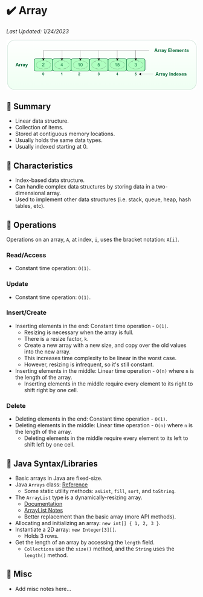 # :heavy_check_mark: Array
*Last Updated: 1/24/2023*

![Image of an array](../../../images/data-structures/linear/array/array.png)

## :round_pushpin: Summary
- Linear data structure.
- Collection of items.
- Stored at contiguous memory locations.
- Usually holds the same data types.
- Usually indexed starting at 0.

## :round_pushpin: Characteristics
- Index-based data structure.
- Can handle complex data structures by storing data in a two-dimensional array.
- Used to implement other data structures (i.e. stack, queue, heap, hash tables, etc).

## :round_pushpin: Operations
Operations on an array, `A`, at index, `i`, uses the bracket notation: `A[i]`.
### Read/Access
- Constant time operation: `O(1)`.

### Update
- Constant time operation: `O(1)`.

### Insert/Create
- Inserting elements in the end: Constant time operation - `O(1)`.
  - Resizing is necessary when the array is full.
  - There is a resize factor, `k`.
  - Create a new array with a new size, and copy over the old values into the new array.
  - This increases time complexity to be linear in the worst case.
  - However, resizing is infrequent, so it's still constant.
- Inserting elements in the middle: Linear time operation - `O(n)` where `n` is the length of the array.
  - Inserting elements in the middle require every element to its right to shift right by one cell.

### Delete
- Deleting elements in the end: Constant time operation - `O(1)`.
- Deleting elements in the middle: Linear time operation - `O(n)` where `n` is the length of the array.
  - Deleting elements in the middle require every element to its left to shift left by one cell.

## :round_pushpin: Java Syntax/Libraries
- Basic arrays in Java are fixed-size.
- Java `Arrays` class: [Reference](https://docs.oracle.com/javase/7/docs/api/java/util/Arrays.html)
  - Some static utility methods: `asList`, `fill`, `sort`, and `toString`.
- The `ArrayList` type is a dynamically-resizing array.
  - [Documentation](https://docs.oracle.com/javase/8/docs/api/java/util/ArrayList.html)
  - [ArrayList Notes](java-arraylist.md)
  - Better replacement than the basic array (more API methods).
- Allocating and initializing an array: `new int[] { 1, 2, 3 }`.
- Instantiate a 2D array: `new Integer[3][]`.
  - Holds 3 rows.
- Get the length of an array by accessing the `length` field.
  - `Collections` use the `size()` method, and the `String` uses the `length()` method.

## :round_pushpin: Misc
- Add misc notes here...
